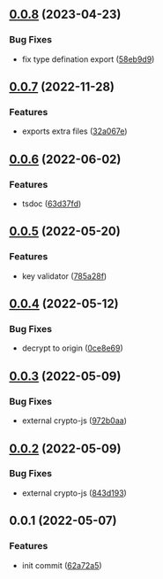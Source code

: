 ## [0.0.8](https://github.com/qxy-fe/qxy-cipher/compare/v0.0.7...v0.0.8) (2023-04-23)


### Bug Fixes

* fix type defination export ([58eb9d9](https://github.com/qxy-fe/qxy-cipher/commit/58eb9d950b85565a64fe1476e13455b20de405d8))



## [0.0.7](https://github.com/qxy-fe/qxy-cipher/compare/v0.0.6...v0.0.7) (2022-11-28)


### Features

* exports extra files ([32a067e](https://github.com/qxy-fe/qxy-cipher/commit/32a067e5996aa501ead4a2a3ee9924296f6da813))



## [0.0.6](https://github.com/qxy-fe/qxy-cipher/compare/v0.0.5...v0.0.6) (2022-06-02)


### Features

* tsdoc ([63d37fd](https://github.com/qxy-fe/qxy-cipher/commit/63d37fd5741caeb333b3f84ebe2603401f9a7dd9))



## [0.0.5](https://github.com/qxy-fe/qxy-cipher/compare/v0.0.4...v0.0.5) (2022-05-20)


### Features

* key validator ([785a28f](https://github.com/qxy-fe/qxy-cipher/commit/785a28fd74f9720976a304cbd1111eabb40a02b5))



## [0.0.4](https://github.com/qxy-fe/qxy-cipher/compare/v0.0.3...v0.0.4) (2022-05-12)


### Bug Fixes

* decrypt to origin ([0ce8e69](https://github.com/qxy-fe/qxy-cipher/commit/0ce8e691bb96d3886cbb8ba0687b5c9e9df5962e))



## [0.0.3](https://github.com/qxy-fe/qxy-cipher/compare/v0.0.2...v0.0.3) (2022-05-09)


### Bug Fixes

* external crypto-js ([972b0aa](https://github.com/qxy-fe/qxy-cipher/commit/972b0aac01dc1d067f7b46be03c6f616796634ab))



## [0.0.2](https://github.com/qxy-fe/qxy-cipher/compare/v0.0.1...v0.0.2) (2022-05-09)


### Bug Fixes

* external crypto-js ([843d193](https://github.com/qxy-fe/qxy-cipher/commit/843d193d6aa0a0ee9e5d54c2ca04a264bfe19586))



## 0.0.1 (2022-05-07)


### Features

* init commit ([62a72a5](https://github.com/qxy-fe/qxy-cipher/commit/62a72a5aa3a2e486093d406d0d71678a970a1825))



